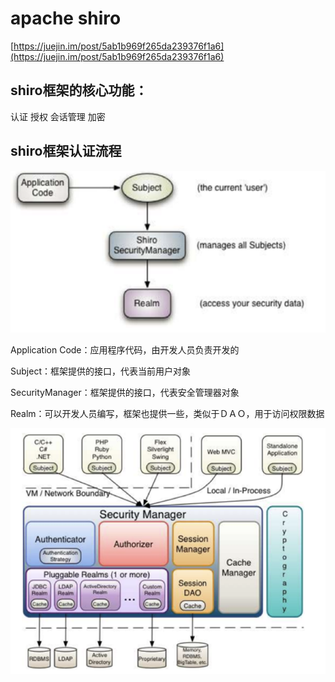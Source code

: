 # apache shiro

[https://juejin.im/post/5ab1b969f265da239376f1a6](https://juejin.im/post/5ab1b969f265da239376f1a6)

## shiro框架的核心功能： 

认证 授权 会话管理 加密

## shiro框架认证流程

![](../../../.gitbook/assets/image%20%28172%29.png)

Application Code：应用程序代码，由开发人员负责开发的 

Subject：框架提供的接口，代表当前用户对象 

SecurityManager：框架提供的接口，代表安全管理器对象

Realm：可以开发人员编写，框架也提供一些，类似于ＤＡＯ，用于访问权限数据

![](../../../.gitbook/assets/image%20%28100%29.png)

